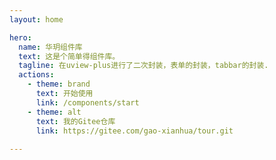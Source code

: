 ```yaml
---
layout: home

hero:
  name: 华玥组件库
  text: 这是个简单得组件库。
  tagline: 在uview-plus进行了二次封装，表单的封装，tabbar的封装.
  actions:
    - theme: brand
      text: 开始使用
      link: /components/start
    - theme: alt
      text: 我的Gitee仓库
      link: https://gitee.com/gao-xianhua/tour.git
      
---
```


